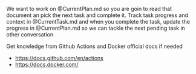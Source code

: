 We want to work on @CurrentPlan.md so you are goin to read that document an pick the next task and complete it. Track task progress and context in @CurrentTask.md and when you complete the task, update the progress in @CurrentPlan.md so we can tackle the next pending task in other conversation

Get knowledge from Github Actions and Docker official docs if needed
- https://docs.github.com/en/actions
- https://docs.docker.com/